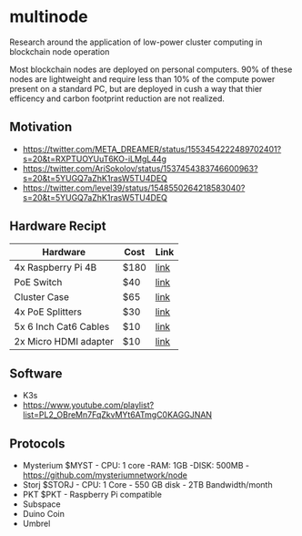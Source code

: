 # multinode
Research around the application of low-power cluster computing in blockchain node operation

Most blockchain nodes are deployed on personal computers. 90% of these nodes are lightweight and require less than 10% of the compute power present on a standard PC, but are deployed in cush a way that thier efficency and carbon footprint reduction are not realized. 

## Motivation 
* https://twitter.com/META_DREAMER/status/1553454222489702401?s=20&t=RXPTUOYUuT6KO-iLMgL44g
* https://twitter.com/AriSokolov/status/1537454383746600963?s=20&t=5YUGQ7aZhK1rasW5TU4DEQ
* https://twitter.com/level39/status/1548550264218583040?s=20&t=5YUGQ7aZhK1rasW5TU4DEQ

## Hardware Recipt
| Hardware | Cost | Link |
| ---------|------|----- |
| 4x Raspberry Pi 4B | $180 | [link](https://www.raspberrypi.com/products/raspberry-pi-4-model-b/) |
| PoE Switch | $40 | [link](https://www.amazon.com/TP-Link-Compliant-Shielded-Optimization-TL-SG1005P/dp/B07PPJTR15/ref=sr_1_9?crid=28RQ54F4P87PD&keywords=poe+switch&qid=1661007238&sprefix=poe+switch%2Caps%2C166&sr=8-9) |
| Cluster Case | $65 | [link](https://www.amazon.com/dp/B0B3WTQSGL?psc=1&ref=ppx_yo2ov_dt_b_product_details) |
| 4x PoE Splitters | $30 | [link](https://www.amazon.com/dp/B08HZFS3PM?psc=1&ref=ppx_yo2ov_dt_b_product_details) |
| 5x 6 Inch Cat6 Cables | $10 | [link](https://www.amazon.com/iMBAPrice-Mixed-Colors-Snagless-Ethernet/dp/B00FH7B76M/ref=sr_1_19?crid=1LVRCKAIUDJZ0&keywords=6+inch+cat6&qid=1673286552&s=industrial&sprefix=6+inch+cat6%2Cindustrial%2C107&sr=1-19) | 
| 2x Micro HDMI adapter | $10 | [link](https://www.amazon.com/GANA-Adapter-Female-Action-Supported/dp/B07K21HSQX/ref=sxin_14_pa_sp_search_thematic-asin_sspa?content-id=amzn1.sym.075b4844-907e-4733-ac4c-baaec37ffd39%3Aamzn1.sym.075b4844-907e-4733-ac4c-baaec37ffd39&crid=20HUJHZKHM69E&cv_ct_cx=micro+hdmi&keywords=micro+hdmi&pd_rd_i=B07K21HSQX&pd_rd_r=5ec13119-1361-4ba3-99bc-607726ab6542&pd_rd_w=X0LAq&pd_rd_wg=ziNXA&pf_rd_p=075b4844-907e-4733-ac4c-baaec37ffd39&pf_rd_r=ES6EMQK54824TFRVH382&qid=1673286630&sprefix=micro+hdmi%2Caps%2C115&sr=1-4-4a643ae4-6005-4b15-bc31-2c5125e2b25b-spons&psc=1) |

## Software 
* K3s
* https://www.youtube.com/playlist?list=PL2_OBreMn7FqZkvMYt6ATmgC0KAGGJNAN

## Protocols
* Mysterium $MYST - CPU: 1 core -RAM: 1GB -DISK: 500MB - https://github.com/mysteriumnetwork/node
* Storj $STORJ - CPU: 1 Core - 550 GB disk - 2TB Bandwidth/month
* PKT $PKT - Raspberry Pi compatible
* Subspace
* Duino Coin
* Umbrel
